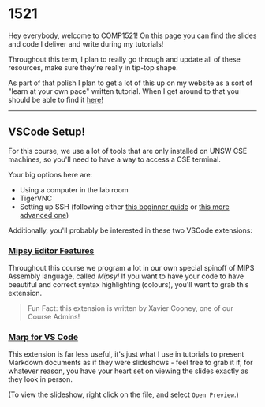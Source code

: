 # 1521
Hey everybody, welcome to COMP1521! On this page you can find the slides and code I deliver and write during my tutorials!

Throughout this term, I plan to really go through and update all of these resources, make sure they're really in tip-top shape.

As part of that polish I plan to get a lot of this up on my website as a sort of "learn at your own pace" written tutorial. When I get around to that you should be able to find it [here!](https://carmine-cassie.github.io/comp1521)

---

## VSCode Setup!
For this course, we use a lot of tools that are only installed on UNSW CSE machines, so you'll need to have a way to access a CSE terminal.

Your big options here are:
- Using a computer in the lab room
- TigerVNC
- Setting up SSH (following either [this beginner guide](https://abiram.me/cse-setup) or [this more advanced one](https://abiram.me/cse-sshfs))

Additionally, you'll probably be interested in these two VSCode extensions:

### [Mipsy Editor Features](https://marketplace.visualstudio.com/items?itemName=xavc.xavc-mipsy-features)
Throughout this course we program a lot in our own special spinoff of MIPS Assembly language, called *Mipsy!* If you want to have your code to have beautiful and correct syntax highlighting (colours), you'll want to grab this extension.

> Fun Fact: this extension is written by Xavier Cooney, one of our Course Admins!

### [Marp for VS Code](https://marketplace.visualstudio.com/items?itemName=marp-team.marp-vscode)
This extension is far less useful, it's just what I use in tutorials to present Markdown documents as if they were slideshows - feel free to grab it if, for whatever reason, you have your heart set on viewing the slides exactly as they look in person.

(To view the slideshow, right click on the file, and select `Open Preview`.)
